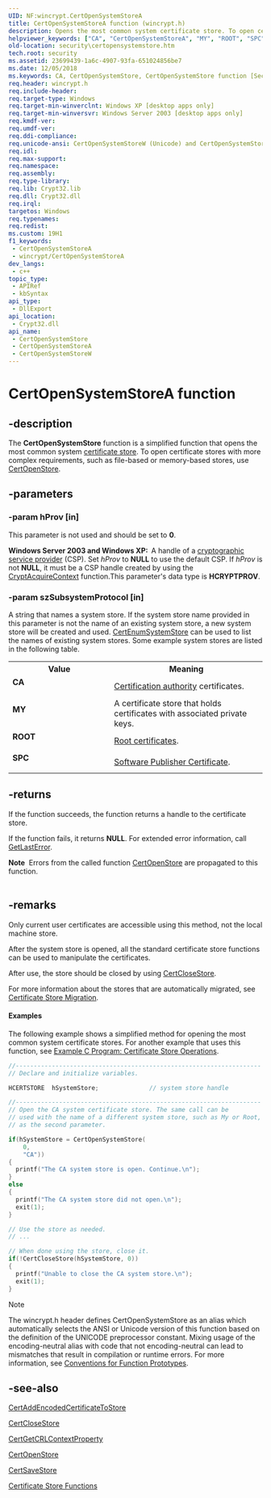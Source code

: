 ```yaml
---
UID: NF:wincrypt.CertOpenSystemStoreA
title: CertOpenSystemStoreA function (wincrypt.h)
description: Opens the most common system certificate store. To open certificate stores with more complex requirements, such as file-based or memory-based stores, use CertOpenStore. (ANSI)
helpviewer_keywords: ["CA", "CertOpenSystemStoreA", "MY", "ROOT", "SPC", "wincrypt/CertOpenSystemStoreA"]
old-location: security\certopensystemstore.htm
tech.root: security
ms.assetid: 23699439-1a6c-4907-93fa-651024856be7
ms.date: 12/05/2018
ms.keywords: CA, CertOpenSystemStore, CertOpenSystemStore function [Security], CertOpenSystemStoreA, CertOpenSystemStoreW, MY, ROOT, SPC, _crypto2_certopensystemstore, security.certopensystemstore, wincrypt/CertOpenSystemStore, wincrypt/CertOpenSystemStoreA, wincrypt/CertOpenSystemStoreW
req.header: wincrypt.h
req.include-header: 
req.target-type: Windows
req.target-min-winverclnt: Windows XP [desktop apps only]
req.target-min-winversvr: Windows Server 2003 [desktop apps only]
req.kmdf-ver: 
req.umdf-ver: 
req.ddi-compliance: 
req.unicode-ansi: CertOpenSystemStoreW (Unicode) and CertOpenSystemStoreA (ANSI)
req.idl: 
req.max-support: 
req.namespace: 
req.assembly: 
req.type-library: 
req.lib: Crypt32.lib
req.dll: Crypt32.dll
req.irql: 
targetos: Windows
req.typenames: 
req.redist: 
ms.custom: 19H1
f1_keywords:
 - CertOpenSystemStoreA
 - wincrypt/CertOpenSystemStoreA
dev_langs:
 - c++
topic_type:
 - APIRef
 - kbSyntax
api_type:
 - DllExport
api_location:
 - Crypt32.dll
api_name:
 - CertOpenSystemStore
 - CertOpenSystemStoreA
 - CertOpenSystemStoreW
---
```


# CertOpenSystemStoreA function


## -description

The <b>CertOpenSystemStore</b> function is a simplified function that opens the most common system <a href="/windows/desktop/SecGloss/c-gly">certificate store</a>. To open certificate stores with more complex requirements, such as file-based or memory-based stores, use <a href="/windows/desktop/api/wincrypt/nf-wincrypt-certopenstore">CertOpenStore</a>.

## -parameters

### -param hProv [in]

This parameter is not used and should be set to <b>0</b>.

<b>Windows Server 2003 and Windows XP:  </b>A handle of a <a href="/windows/desktop/SecGloss/c-gly">cryptographic service provider</a> (CSP). Set <i>hProv</i> to <b>NULL</b> to use the default CSP. If <i>hProv</i> is not <b>NULL</b>, it must be a CSP handle created by using the <a href="/windows/desktop/api/wincrypt/nf-wincrypt-cryptacquirecontexta">CryptAcquireContext</a> function.This parameter's data type is <b>HCRYPTPROV</b>.

### -param szSubsystemProtocol [in]

A string that names a system store. If the system store name provided in this parameter is not the name of an existing system store, a new system store will be created and used. <a href="/windows/desktop/api/wincrypt/nf-wincrypt-certenumsystemstore">CertEnumSystemStore</a> can be used to list the names of existing system stores. Some example system stores are listed in the following table.

<table>
<tr>
<th>Value</th>
<th>Meaning</th>
</tr>
<tr>
<td width="40%"><a id="CA"></a><a id="ca"></a><dl>
<dt><b>CA</b></dt>
</dl>
</td>
<td width="60%">
<a href="/windows/desktop/SecGloss/c-gly">Certification authority</a> certificates.

</td>
</tr>
<tr>
<td width="40%"><a id="MY"></a><a id="my"></a><dl>
<dt><b>MY</b></dt>
</dl>
</td>
<td width="60%">
A certificate store that holds certificates with associated private keys.

</td>
</tr>
<tr>
<td width="40%"><a id="ROOT"></a><a id="root"></a><dl>
<dt><b>ROOT</b></dt>
</dl>
</td>
<td width="60%">
<a href="/windows/desktop/SecGloss/r-gly">Root certificates</a>.

</td>
</tr>
<tr>
<td width="40%"><a id="SPC"></a><a id="spc"></a><dl>
<dt><b>SPC</b></dt>
</dl>
</td>
<td width="60%">
<a href="/windows/desktop/SecGloss/s-gly">Software Publisher Certificate</a>.

</td>
</tr>
</table>

## -returns

If the function succeeds, the function returns a handle to the certificate store.

If the function fails, it returns <b>NULL</b>. For extended error information, call <a href="/windows/desktop/api/errhandlingapi/nf-errhandlingapi-getlasterror">GetLastError</a>.

<div class="alert"><b>Note</b>  Errors from the called function <a href="/windows/desktop/api/wincrypt/nf-wincrypt-certopenstore">CertOpenStore</a> are propagated to this function.</div>
<div> </div>

## -remarks

Only current user certificates are accessible using this method, not the local machine store.

After the system store is opened, all the standard certificate store functions can be used to manipulate the certificates.

After use, the store should be closed by using <a href="/windows/desktop/api/wincrypt/nf-wincrypt-certclosestore">CertCloseStore</a>.

For more information about the stores that are automatically migrated, see <a href="/windows/desktop/SecCrypto/certificate-store-migration">Certificate Store Migration</a>.


#### Examples

The following example shows a simplified method for opening the most common system certificate stores. For another example that uses this function, see <a href="/windows/desktop/SecCrypto/example-c-program-certificate-store-operations">Example C Program: Certificate Store Operations</a>.


```cpp
//--------------------------------------------------------------------
// Declare and initialize variables.

HCERTSTORE  hSystemStore;              // system store handle

//--------------------------------------------------------------------
// Open the CA system certificate store. The same call can be
// used with the name of a different system store, such as My or Root,
// as the second parameter.

if(hSystemStore = CertOpenSystemStore(
    0,
    "CA"))
{
  printf("The CA system store is open. Continue.\n");
}
else
{
  printf("The CA system store did not open.\n");
  exit(1);
}

// Use the store as needed.
// ...

// When done using the store, close it.
if(!CertCloseStore(hSystemStore, 0))
{
  printf("Unable to close the CA system store.\n");
  exit(1);
}
```






> [!NOTE]
> The wincrypt.h header defines CertOpenSystemStore as an alias which automatically selects the ANSI or Unicode version of this function based on the definition of the UNICODE preprocessor constant. Mixing usage of the encoding-neutral alias with code that not encoding-neutral can lead to mismatches that result in compilation or runtime errors. For more information, see [Conventions for Function Prototypes](/windows/win32/intl/conventions-for-function-prototypes).

## -see-also

<a href="/windows/desktop/api/wincrypt/nf-wincrypt-certaddencodedcertificatetostore">CertAddEncodedCertificateToStore</a>



<a href="/windows/desktop/api/wincrypt/nf-wincrypt-certclosestore">CertCloseStore</a>



<a href="/windows/desktop/api/wincrypt/nf-wincrypt-certgetcrlcontextproperty">CertGetCRLContextProperty</a>



<a href="/windows/desktop/api/wincrypt/nf-wincrypt-certopenstore">CertOpenStore</a>



<a href="/windows/desktop/api/wincrypt/nf-wincrypt-certsavestore">CertSaveStore</a>



<a href="/windows/desktop/SecCrypto/cryptography-functions">Certificate Store Functions</a>
